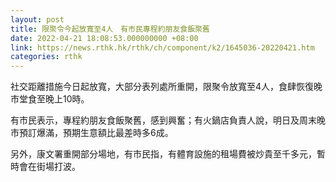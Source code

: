 ```yaml
---
layout: post
title: 限聚令今起放寬至4人　有市民專程約朋友食飯聚舊
date: 2022-04-21 18:08:53.000000000 +08:00
link: https://news.rthk.hk/rthk/ch/component/k2/1645036-20220421.htm
categories: rthk
---
```


社交距離措施今日起放寬，大部分表列處所重開，限聚令放寬至4人，食肆恢復晚市堂食至晚上10時。

有市民表示，專程約朋友食飯聚舊，感到興奮；有火鍋店負責人說，明日及周末晚市預訂爆滿，預期生意額比最差時多6成。

另外，康文署重開部分場地，有市民指，有體育設施的租場費被炒貴至千多元，暫時會在街場打波。
